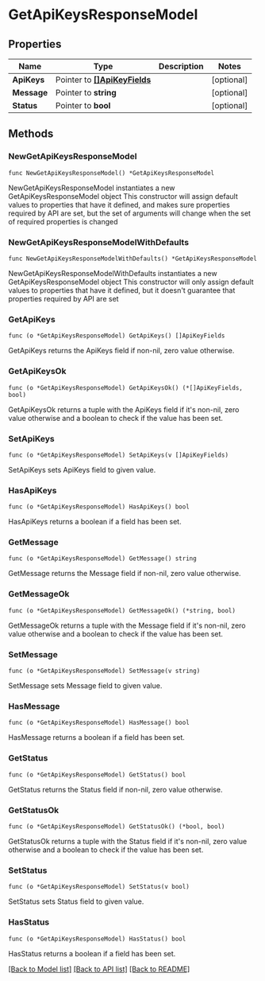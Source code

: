 # GetApiKeysResponseModel

## Properties

Name | Type | Description | Notes
------------ | ------------- | ------------- | -------------
**ApiKeys** | Pointer to [**[]ApiKeyFields**](ApiKeyFields.md) |  | [optional] 
**Message** | Pointer to **string** |  | [optional] 
**Status** | Pointer to **bool** |  | [optional] 

## Methods

### NewGetApiKeysResponseModel

`func NewGetApiKeysResponseModel() *GetApiKeysResponseModel`

NewGetApiKeysResponseModel instantiates a new GetApiKeysResponseModel object
This constructor will assign default values to properties that have it defined,
and makes sure properties required by API are set, but the set of arguments
will change when the set of required properties is changed

### NewGetApiKeysResponseModelWithDefaults

`func NewGetApiKeysResponseModelWithDefaults() *GetApiKeysResponseModel`

NewGetApiKeysResponseModelWithDefaults instantiates a new GetApiKeysResponseModel object
This constructor will only assign default values to properties that have it defined,
but it doesn't guarantee that properties required by API are set

### GetApiKeys

`func (o *GetApiKeysResponseModel) GetApiKeys() []ApiKeyFields`

GetApiKeys returns the ApiKeys field if non-nil, zero value otherwise.

### GetApiKeysOk

`func (o *GetApiKeysResponseModel) GetApiKeysOk() (*[]ApiKeyFields, bool)`

GetApiKeysOk returns a tuple with the ApiKeys field if it's non-nil, zero value otherwise
and a boolean to check if the value has been set.

### SetApiKeys

`func (o *GetApiKeysResponseModel) SetApiKeys(v []ApiKeyFields)`

SetApiKeys sets ApiKeys field to given value.

### HasApiKeys

`func (o *GetApiKeysResponseModel) HasApiKeys() bool`

HasApiKeys returns a boolean if a field has been set.

### GetMessage

`func (o *GetApiKeysResponseModel) GetMessage() string`

GetMessage returns the Message field if non-nil, zero value otherwise.

### GetMessageOk

`func (o *GetApiKeysResponseModel) GetMessageOk() (*string, bool)`

GetMessageOk returns a tuple with the Message field if it's non-nil, zero value otherwise
and a boolean to check if the value has been set.

### SetMessage

`func (o *GetApiKeysResponseModel) SetMessage(v string)`

SetMessage sets Message field to given value.

### HasMessage

`func (o *GetApiKeysResponseModel) HasMessage() bool`

HasMessage returns a boolean if a field has been set.

### GetStatus

`func (o *GetApiKeysResponseModel) GetStatus() bool`

GetStatus returns the Status field if non-nil, zero value otherwise.

### GetStatusOk

`func (o *GetApiKeysResponseModel) GetStatusOk() (*bool, bool)`

GetStatusOk returns a tuple with the Status field if it's non-nil, zero value otherwise
and a boolean to check if the value has been set.

### SetStatus

`func (o *GetApiKeysResponseModel) SetStatus(v bool)`

SetStatus sets Status field to given value.

### HasStatus

`func (o *GetApiKeysResponseModel) HasStatus() bool`

HasStatus returns a boolean if a field has been set.


[[Back to Model list]](../README.md#documentation-for-models) [[Back to API list]](../README.md#documentation-for-api-endpoints) [[Back to README]](../README.md)


